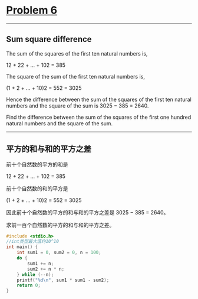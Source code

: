 # [Problem 6](https://projecteuler.net/problem=6)

------

## **Sum square difference**

The sum of the squares of the first ten natural numbers is,

12 + 22 + … + 102 = 385

The square of the sum of the first ten natural numbers is,

(1 + 2 + … + 10)2 = 552 = 3025

Hence the difference between the sum of the squares of the first ten natural numbers and the square of the sum is 3025 − 385 = 2640.

Find the difference between the sum of the squares of the first one hundred natural numbers and the square of the sum.

------

## **平方的和与和的平方之差**

前十个自然数的平方的和是

12 + 22 + … + 102 = 385

前十个自然数的和的平方是

(1 + 2 + … + 10)2 = 552 = 3025

因此前十个自然数的平方的和与和的平方之差是 3025 − 385 = 2640。

求前一百个自然数的平方的和与和的平方之差。

 

```c
#include <stdio.h>
//int类型最大值约10^10
int main() {
    int sum1 = 0, sum2 = 0, n = 100;
    do {
        sum1 += n;
        sum2 += n * n;
    } while (--n);
    printf("%d\n", sum1 * sum1 - sum2); 
    return 0;
}
```

